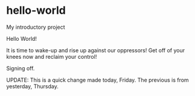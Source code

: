 # hello-world
My introductory project


Hello World!

It is time to wake-up and rise up against our oppressors!
Get off of your knees now and reclaim your control!

Signing off.

UPDATE:
This is a quick change made today, Friday.
The previous is from yesterday, Thursday.
